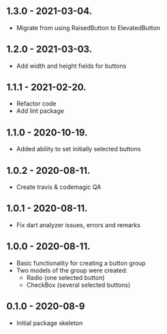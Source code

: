 ## 1.3.0 - 2021-03-04.

*  Migrate from using RaisedButton to ElevatedButton

## 1.2.0 - 2021-03-03.

* Add width and height fields for buttons

## 1.1.1 - 2021-02-20.

* Refactor code
* Add lint package

## 1.1.0 - 2020-10-19.

* Added ability to set initially selected buttons

## 1.0.2 - 2020-08-11.

* Create travis & codemagic QA

## 1.0.1 - 2020-08-11.

* Fix dart analyzer issues, errors and remarks

## 1.0.0 - 2020-08-11.

* Basic functionality for creating a button group
* Two models of the group were created: 
    + Radio (one selected button)
    + CheckBox (several selected buttons)

## 0.1.0 - 2020-08-9

* Initial package skeleton
